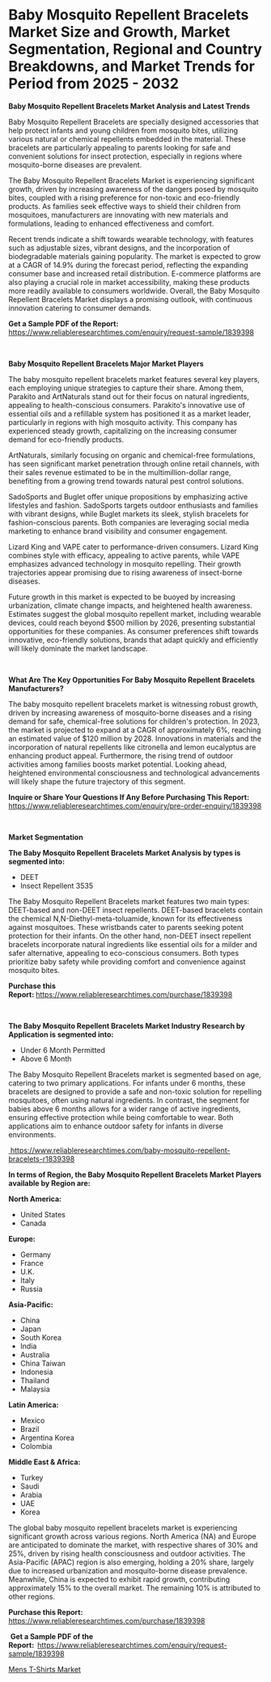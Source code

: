 <p><h1>Baby Mosquito Repellent Bracelets Market Size and Growth, Market Segmentation, Regional and Country Breakdowns, and Market Trends for Period from 2025 -  2032</h1></p><p><strong>Baby Mosquito Repellent Bracelets Market Analysis and Latest Trends</strong></p>
<p><p>Baby Mosquito Repellent Bracelets are specially designed accessories that help protect infants and young children from mosquito bites, utilizing various natural or chemical repellents embedded in the material. These bracelets are particularly appealing to parents looking for safe and convenient solutions for insect protection, especially in regions where mosquito-borne diseases are prevalent.</p><p>The Baby Mosquito Repellent Bracelets Market is experiencing significant growth, driven by increasing awareness of the dangers posed by mosquito bites, coupled with a rising preference for non-toxic and eco-friendly products. As families seek effective ways to shield their children from mosquitoes, manufacturers are innovating with new materials and formulations, leading to enhanced effectiveness and comfort.</p><p>Recent trends indicate a shift towards wearable technology, with features such as adjustable sizes, vibrant designs, and the incorporation of biodegradable materials gaining popularity. The market is expected to grow at a CAGR of 14.9% during the forecast period, reflecting the expanding consumer base and increased retail distribution. E-commerce platforms are also playing a crucial role in market accessibility, making these products more readily available to consumers worldwide. Overall, the Baby Mosquito Repellent Bracelets Market displays a promising outlook, with continuous innovation catering to consumer demands.</p></p>
<p><strong>Get a Sample PDF of the Report:&nbsp;</strong> <a href="https://www.reliableresearchtimes.com/enquiry/request-sample/1839398?utm_campaign=3532&utm_medium=2&utm_source=Github&utm_content=ia&utm_term=05042025&utm_id=baby-mosquito-repellent-bracelets">https://www.reliableresearchtimes.com/enquiry/request-sample/1839398</a></p>
<p>&nbsp;</p>
<p><strong>Baby Mosquito Repellent Bracelets Major Market Players</strong></p>
<p><p>The baby mosquito repellent bracelets market features several key players, each employing unique strategies to capture their share. Among them, Parakito and ArtNaturals stand out for their focus on natural ingredients, appealing to health-conscious consumers. Parakito's innovative use of essential oils and a refillable system has positioned it as a market leader, particularly in regions with high mosquito activity. This company has experienced steady growth, capitalizing on the increasing consumer demand for eco-friendly products.</p><p>ArtNaturals, similarly focusing on organic and chemical-free formulations, has seen significant market penetration through online retail channels, with their sales revenue estimated to be in the multimillion-dollar range, benefiting from a growing trend towards natural pest control solutions.</p><p>SadoSports and Buglet offer unique propositions by emphasizing active lifestyles and fashion. SadoSports targets outdoor enthusiasts and families with vibrant designs, while Buglet markets its sleek, stylish bracelets for fashion-conscious parents. Both companies are leveraging social media marketing to enhance brand visibility and consumer engagement.</p><p>Lizard King and VAPE cater to performance-driven consumers. Lizard King combines style with efficacy, appealing to active parents, while VAPE emphasizes advanced technology in mosquito repelling. Their growth trajectories appear promising due to rising awareness of insect-borne diseases.</p><p>Future growth in this market is expected to be buoyed by increasing urbanization, climate change impacts, and heightened health awareness. Estimates suggest the global mosquito repellent market, including wearable devices, could reach beyond $500 million by 2026, presenting substantial opportunities for these companies. As consumer preferences shift towards innovative, eco-friendly solutions, brands that adapt quickly and efficiently will likely dominate the market landscape.</p></p>
<p>&nbsp;</p>
<p><strong>What Are The Key Opportunities For Baby Mosquito Repellent Bracelets Manufacturers?</strong></p>
<p><p>The baby mosquito repellent bracelets market is witnessing robust growth, driven by increasing awareness of mosquito-borne diseases and a rising demand for safe, chemical-free solutions for children's protection. In 2023, the market is projected to expand at a CAGR of approximately 6%, reaching an estimated value of $120 million by 2028. Innovations in materials and the incorporation of natural repellents like citronella and lemon eucalyptus are enhancing product appeal. Furthermore, the rising trend of outdoor activities among families boosts market potential. Looking ahead, heightened environmental consciousness and technological advancements will likely shape the future trajectory of this segment.</p></p>
<p><strong>Inquire or Share Your Questions If Any Before Purchasing This Report:</strong> <a href="https://www.reliableresearchtimes.com/enquiry/pre-order-enquiry/1839398?utm_campaign=3532&utm_medium=2&utm_source=Github&utm_content=ia&utm_term=05042025&utm_id=baby-mosquito-repellent-bracelets">https://www.reliableresearchtimes.com/enquiry/pre-order-enquiry/1839398</a></p>
<p>&nbsp;</p>
<p><strong>Market Segmentation</strong></p>
<p><strong>The Baby Mosquito Repellent Bracelets Market Analysis by types is segmented into:</strong></p>
<p><ul><li>DEET</li><li>Insect Repellent 3535</li></ul></p>
<p><p>The Baby Mosquito Repellent Bracelets market features two main types: DEET-based and non-DEET insect repellents. DEET-based bracelets contain the chemical N,N-Diethyl-meta-toluamide, known for its effectiveness against mosquitoes. These wristbands cater to parents seeking potent protection for their infants. On the other hand, non-DEET insect repellent bracelets incorporate natural ingredients like essential oils for a milder and safer alternative, appealing to eco-conscious consumers. Both types prioritize baby safety while providing comfort and convenience against mosquito bites.</p></p>
<p><strong>Purchase this Report:&nbsp;</strong><a href="https://www.reliableresearchtimes.com/purchase/1839398?utm_campaign=3532&utm_medium=2&utm_source=Github&utm_content=ia&utm_term=05042025&utm_id=baby-mosquito-repellent-bracelets">https://www.reliableresearchtimes.com/purchase/1839398</a></p>
<p>&nbsp;</p>
<p><strong>The Baby Mosquito Repellent Bracelets Market Industry Research by Application is segmented into:</strong></p>
<p><ul><li>Under 6 Month Permitted</li><li>Above 6 Month</li></ul></p>
<p><p>The Baby Mosquito Repellent Bracelets market is segmented based on age, catering to two primary applications. For infants under 6 months, these bracelets are designed to provide a safe and non-toxic solution for repelling mosquitoes, often using natural ingredients. In contrast, the segment for babies above 6 months allows for a wider range of active ingredients, ensuring effective protection while being comfortable to wear. Both applications aim to enhance outdoor safety for infants in diverse environments.</p></p>
<p><a href="https://www.reliableresearchtimes.com/baby-mosquito-repellent-bracelets-r1839398?utm_campaign=3532&utm_medium=2&utm_source=Github&utm_content=ia&utm_term=05042025&utm_id=baby-mosquito-repellent-bracelets">&nbsp;https://www.reliableresearchtimes.com/baby-mosquito-repellent-bracelets-r1839398</a></p>
<p><strong>In terms of Region, the Baby Mosquito Repellent Bracelets Market Players available by Region are:</strong></p>
<p>
    <p> <strong> North America: </strong>
        <ul>
            <li>United States</li>
            <li>Canada</li>
        </ul>
        </p> 
    <p> <strong> Europe: </strong>
        <ul>
            <li>Germany</li>
            <li>France</li>
            <li>U.K.</li>
            <li>Italy</li>
            <li>Russia</li>
        </ul>
        </p> 
    <p> <strong> Asia-Pacific: </strong>
        <ul>
            <li>China</li>
            <li>Japan</li>
            <li>South Korea</li>
            <li>India</li>
            <li>Australia</li>
            <li>China Taiwan</li>
            <li>Indonesia</li>
            <li>Thailand</li>
            <li>Malaysia</li>
        </ul>
        </p> 
    <p> <strong> Latin America: </strong>
        <ul>
            <li>Mexico</li>
            <li>Brazil</li>
            <li>Argentina Korea</li>
            <li>Colombia</li>
        </ul>
        </p> 
    <p> <strong> Middle East & Africa: </strong>
        <ul>
            <li>Turkey</li>
            <li>Saudi</li>
            <li>Arabia</li>
            <li>UAE</li>
            <li>Korea</li>
        </ul>
    </p>
    </p>
<p><p>The global baby mosquito repellent bracelets market is experiencing significant growth across various regions. North America (NA) and Europe are anticipated to dominate the market, with respective shares of 30% and 25%, driven by rising health consciousness and outdoor activities. The Asia-Pacific (APAC) region is also emerging, holding a 20% share, largely due to increased urbanization and mosquito-borne disease prevalence. Meanwhile, China is expected to exhibit rapid growth, contributing approximately 15% to the overall market. The remaining 10% is attributed to other regions.</p></p>
<p><strong>Purchase this Report: </strong><a href="https://www.reliableresearchtimes.com/purchase/1839398?utm_campaign=3532&utm_medium=2&utm_source=Github&utm_content=ia&utm_term=05042025&utm_id=baby-mosquito-repellent-bracelets">https://www.reliableresearchtimes.com/purchase/1839398</a></p>
<p>&nbsp;<strong>Get a Sample PDF of the Report:&nbsp;&nbsp;</strong><a href="https://www.reliableresearchtimes.com/enquiry/request-sample/1839398?utm_campaign=3532&utm_medium=2&utm_source=Github&utm_content=ia&utm_term=05042025&utm_id=baby-mosquito-repellent-bracelets">https://www.reliableresearchtimes.com/enquiry/request-sample/1839398</a></p>
<p><strong></strong></p>
<p><p><a href="https://github.com/kalsirollija/Market-Research-Report-List-1/blob/main/mens-t-shirts-market.md?utm_campaign=3532&utm_medium=2&utm_source=Github&utm_content=ia&utm_term=05042025&utm_id=baby-mosquito-repellent-bracelets">Mens T-Shirts Market</a></p></p>